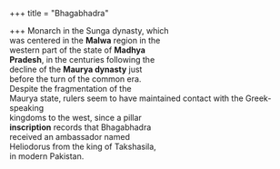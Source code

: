 +++
title = "Bhagabhadra"

+++
Monarch in the Sunga dynasty, which  
was centered in the **Malwa** region in the  
western part of the state of **Madhya**  
**Pradesh**, in the centuries following the  
decline of the **Maurya dynasty** just  
before the turn of the common era.  
Despite the fragmentation of the  
Maurya state, rulers seem to have maintained contact with the Greek-speaking  
kingdoms to the west, since a pillar  
**inscription** records that Bhagabhadra  
received an ambassador named  
Heliodorus from the king of Takshasila,  
in modern Pakistan.